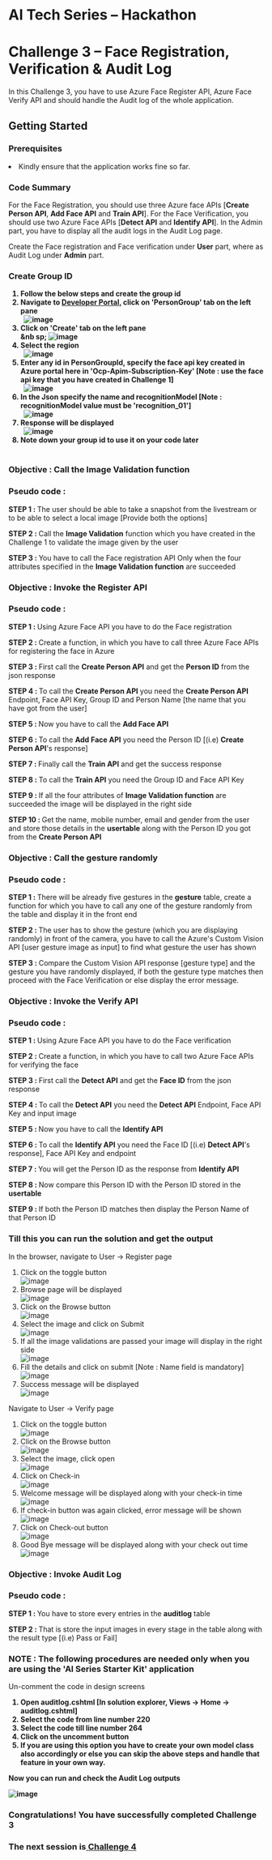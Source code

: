 ﻿<h1>AI Tech Series – Hackathon</h1>
<h1>Challenge 3 – Face Registration, Verification & Audit Log</h1>
<p>In this Challenge 3, you have to use Azure Face Register API, Azure Face Verify API and should handle the Audit log of the whole application.</p>
<h2>Getting Started</h2>
<h3>Prerequisites</h3>
<li>Kindly ensure that the application works fine so far.</li>
<h3>Code Summary</h3>
<p>For the Face Registration, you should use three Azure face APIs [<b>Create Person API</b>, <b>Add Face API</b> and <b>Train API</b>]. For the Face Verification, you should use two Azure Face APIs [<b>Detect API</b> and <b>Identify API</b>]. In the Admin part, you have to display all the audit logs in the Audit Log page.</p>
<p>Create the Face registration and Face verification under <b>User</b> part, where as Audit Log under <b>Admin</b> part.</p>
<h3>Create Group ID</h3>
  <ol>
    <strong>
      <li>Follow the below steps and create the group id</li>
      <li>Navigate to <a href="https://southeastasia.dev.cognitive.microsoft.com/docs/services/563879b61984550e40cbbe8d/operations/563879b61984550f30395244">Developer Portal</a>, click on 'PersonGroup' tab on the left pane</li>&nbsp;
      <img src="http://139.59.61.161/Hackathon/MSWorkshop2019/face_group_id/face_1.jpg" alt="image" style="max-width: 100%;">&nbsp;
      <li>Click on 'Create' tab on the left pane</li>&nb
      sp;
      <img src="http://139.59.61.161/Hackathon/MSWorkshop2019/face_group_id/face_2.jpg" alt="image" style="max-width: 100%;">&nbsp;
      <li>Select the region</li>&nbsp;
      <img src="http://139.59.61.161/Hackathon/MSWorkshop2019/face_group_id/face_3.jpg" alt="image" style="max-width: 100%;">&nbsp;
      <li>Enter any id in PersonGroupId, specify the face api key created in Azure portal here in 'Ocp-Apim-Subscription-Key' [Note : use the face api key that you have created in Challenge 1]</li>&nbsp;
      <img src="http://139.59.61.161/Hackathon/MSWorkshop2019/face_group_id/face_4.jpg" alt="image" style="max-width: 100%;">&nbsp;
      <li>In the Json specify the name and recognitionModel [Note : recognitionModel value must be 'recognition_01']</li>&nbsp;
      <img src="http://139.59.61.161/Hackathon/MSWorkshop2019/face_group_id/face_5.jpg" alt="image" style="max-width: 100%;">&nbsp;
      <li>Response will be displayed</li>&nbsp;
      <img src="http://139.59.61.161/Hackathon/MSWorkshop2019/face_group_id/face_6.jpg" alt="image" style="max-width: 100%;">&nbsp;
      <li>Note down your group id to use it on your code later</li>&nbsp;
  </strong>
</ol>
<h3>Objective : Call the Image Validation function</h3>
<h3>Pseudo code : </h3>
<p><b>STEP 1 : </b>The user should be able to take a snapshot from the livestream or to be able to select a local image [Provide both the options]</p>
<p><b>STEP 2 : </b>Call the <b>Image Validation</b> function which you have created in the Challenge 1 to validate the image given by the user</p>
<p><b>STEP 3 : </b>You have to call the Face registration API Only when the four attributes specified in the <b>Image Validation function</b> are succeeded</p>
<h3>Objective : Invoke the Register API</h3>
<h3>Pseudo code : </h3>
<p><b>STEP 1 : </b>Using Azure Face API you have to do the Face registration</p>
<p><b>STEP 2 : </b>Create a function, in which you have to call three Azure Face APIs for registering the face in Azure</p>
<p><b>STEP 3 : </b>First call the <b>Create Person API</b> and get the <b>Person ID</b> from the json response</p>
<p><b>STEP 4 : </b>To call the <b>Create Person API</b> you need the <b>Create Person API</b> Endpoint, Face API Key, Group ID and Person Name [the name that you have got from the user]</p>
<p><b>STEP 5 : </b>Now you have to call the <b>Add Face API</b></p>
<p><b>STEP 6 : </b>To call the <b>Add Face API</b> you need the Person ID [(i.e) <b>Create Person API</b>'s response]</p>
<p><b>STEP 7 : </b>Finally call the <b>Train API</b> and get the success response</p>
<p><b>STEP 8 : </b>To call the <b>Train API</b> you need the Group ID and Face API Key</p>
<p><b>STEP 9 : </b>If all the four attributes of <b>Image Validation function</b> are succeeded the image will be displayed in the right side</p>
<p><b>STEP 10 : </b>Get the name, mobile number, email and gender from the user and store those details in the <b>usertable</b> along with the Person ID you got from the <b>Create Person API</b></p>
<h3>Objective : Call the gesture randomly</h3>
<h3>Pseudo code : </h3>
<p><b>STEP 1 : </b>There will be already five gestures in the <b>gesture</b> table, create a function for which you have to call any one of the gesture randomly from the table and display it in the front end</p>
<p><b>STEP 2 : </b>The user has to show the gesture (which you are displaying randomly) in front of the camera, you have to call the Azure's Custom Vision API [user gesture image as input] to find what gesture the user has shown</p>
<p><b>STEP 3 : </b>Compare the Custom Vision API response [gesture type] and the gesture you have randomly displayed, if both the gesture type matches then proceed with the Face Verification or else display the error message.</p>
<h3>Objective : Invoke the Verify API</h3>
<h3>Pseudo code : </h3>
<p><b>STEP 1 : </b>Using Azure Face API you have to do the Face verification</p>
<p><b>STEP 2 : </b>Create a function, in which you have to call two Azure Face APIs for verifying the face</p>
<p><b>STEP 3 : </b>First call the <b>Detect API</b> and get the <b>Face ID</b> from the json response</p>
<p><b>STEP 4 : </b>To call the <b>Detect API</b> you need the <b>Detect API</b> Endpoint, Face API Key and input image</p>
<p><b>STEP 5 : </b>Now you have to call the <b>Identify API</b></p>
<p><b>STEP 6 : </b>To call the <b>Identify API</b> you need the Face ID [(i.e) <b>Detect API</b>'s response], Face API Key and endpoint</p>
<p><b>STEP 7 : </b>You will get the Person ID as the response from <b>Identify API</b></p>
<p><b>STEP 8 : </b>Now compare this Person ID with the Person ID stored in the <b>usertable</b></p>
<p><b>STEP 9 : </b>If both the Person ID matches then display the Person Name of that Person ID</p>
<h3>Till this you can run the solution and get the output</h3>
<p>In the browser, navigate to User -> Register page</p>
<ol>
    <li>Click on the toggle button</li>
    <img src="http://139.59.61.161/Hackathon/MSWorkshop2019/Register/reg_1.jpg" alt="image" style="max-width: 100%;">
    <li>Browse page will be displayed</li>
    <img src="http://139.59.61.161/Hackathon/MSWorkshop2019/Register/reg_2.JPG" alt="image" style="max-width: 100%;">
    <li>Click on the Browse button</li>
    <img src="http://139.59.61.161/Hackathon/MSWorkshop2019/Register/reg_3.jpg" alt="image" style="max-width: 100%;">
    <li>Select the image and click on Submit</li>
    <img src="http://139.59.61.161/Hackathon/MSWorkshop2019/Register/reg_4.jpg" alt="image" style="max-width: 100%;">
    <li>If all the image validations are passed your image will display in the right side</li>
    <img src="http://139.59.61.161/Hackathon/MSWorkshop2019/Register/reg_5.JPG" alt="image" style="max-width: 100%;">
    <li>Fill the details and click on submit [Note : Name field is mandatory]</li>
    <img src="http://139.59.61.161/Hackathon/MSWorkshop2019/Register/reg_6.jpg" alt="image" style="max-width: 100%;">
    <li>Success message will be displayed</li>
    <img src="http://139.59.61.161/Hackathon/MSWorkshop2019/Register/reg_7.jpg" alt="image" style="max-width: 100%;">
</ol>
<p>Navigate to User -> Verify page </p>
<ol>
    <li>Click on the toggle button</li>
    <img src="http://139.59.61.161/Hackathon/MSWorkshop2019/Verify/verify_1.jpg" alt="image" style="max-width: 100%;">
    <li>Click on the Browse button</li>
    <img src="http://139.59.61.161/Hackathon/MSWorkshop2019/Verify/verify_2.jpg" alt="image" style="max-width: 100%;">
    <li>Select the image, click open</li>
    <img src="http://139.59.61.161/Hackathon/MSWorkshop2019/Verify/verify_3.jpg" alt="image" style="max-width: 100%;">
    <li>Click on Check-in</li>
    <img src="http://139.59.61.161/Hackathon/MSWorkshop2019/Verify/verify_5.jpg" alt="image" style="max-width: 100%;">
    <li>Welcome message will be displayed along with your check-in time</li>
    <img src="http://139.59.61.161/Hackathon/MSWorkshop2019/Verify/verify_6.jpg" alt="image" style="max-width: 100%;">
    <li>If check-in button was again clicked, error message will be shown</li>
    <img src="http://139.59.61.161/Hackathon/MSWorkshop2019/Verify/verify_7.jpg" alt="image" style="max-width: 100%;">
    <li>Click on Check-out button</li>
    <img src="http://139.59.61.161/Hackathon/MSWorkshop2019/Verify/verify_8.jpg" alt="image" style="max-width: 100%;">
    <li>Good Bye message will be displayed along with your check out time</li>
    <img src="http://139.59.61.161/Hackathon/MSWorkshop2019/Verify/verify_9.jpg" alt="image" style="max-width: 100%;">
</ol>
<h3>Objective : Invoke Audit Log</h3>
<h3>Pseudo code : </h3>
<p><b>STEP 1 : </b>You have to store every entries in the <b>auditlog</b> table</p>
<p><b>STEP 2 : </b>That is store the input images in every stage in the table along with the result type [(i.e) Pass or Fail]</p>
<h3><b>NOTE : </b>The following procedures are needed only when you are using the 'AI Series Starter Kit' application</h3>
<p>Un-comment the code in design screens</p>
<ol>
<strong>
<li>Open auditlog.cshtml [In solution explorer, Views -> Home -> auditlog.cshtml]</li>
<li>Select the code from line number 220</li>
<li>Select the code till line number 264</li>
<li>Click on the uncomment button</li>
<li>If you are using this option you have to create your own model class also accordingly or else you can skip the above steps and handle that feature in your own way.</li>
</ol>
<p>Now you can run and check the Audit Log outputs</p>
    <img src="http://139.59.61.161/Hackathon/MSWorkshop2019/Audit_Log/auditlog.JPG" alt="image" style="max-width: 100%;">
<h3>Congratulations! You have successfully completed Challenge 3</h3>
<h3>The next session is<a href="https://github.com/jumpstartninjatech/AI-TechSeries/blob/master/Challenge4.md"> Challenge 4</a></h3>
